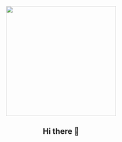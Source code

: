 <div id="header" align="center">
  <img src="https://media2.giphy.com/media/coxQHKASG60HrHtvkt/giphy.gif" width="300"/>
</div>

<h2 align="center">Hi there 👋</h2>
<!--
**Padomart/Padomart** is a ✨ _special_ ✨ repository because its `README.md` (this file) appears on your GitHub profile.

Here are some ideas to get you started:

- 🔭 I’m currently working on ...
- 🌱 I’m currently learning ...
- 👯 I’m looking to collaborate on ...
- 🤔 I’m looking for help with ...
- 💬 Ask me about ...
- 📫 How to reach me: ...
- 😄 Pronouns: ...
- ⚡ Fun fact: ...
-->
